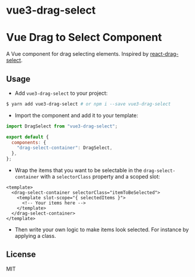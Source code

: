 # vue3-drag-select

# Vue Drag to Select Component

A Vue component for drag selecting elements. Inspired by [react-drag-select](https://github.com/pablofierro/react-drag-select).

## Usage

- Add `vue3-drag-select` to your project:

```bash
$ yarn add vue3-drag-select # or npm i --save vue3-drag-select
```

- Import the component and add it to your template:

```js
import DragSelect from "vue3-drag-select";

export default {
  components: {
    "drag-select-container": DragSelect,
  },
};
```

- Wrap the items that you want to be selectable in the `drag-select-container`
  with a `selectorClass` property and a scoped slot:

```vue
<template>
  <drag-select-container selectorClass="itemToBeSelected">
    <template slot-scope="{ selectedItems }">
      <!-- Your items here -->
    </template>
  </drag-select-container>
</template>
```

- Then write your own logic to make items look selected. For instance
  by applying a class.

## License

MIT
